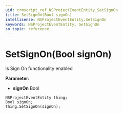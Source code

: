 ```yaml
---
uid: crmscript_ref_NSProjectEventEntity_SetSignOn
title: SetSignOn(Bool signOn)
intellisense: NSProjectEventEntity.SetSignOn
keywords: NSProjectEventEntity, GetSignOn
so.topic: reference
---
```


# SetSignOn(Bool signOn)

Is Sign On functionality enabled

**Parameter:** 
 - **signOn** Bool

```crmscript
NSProjectEventEntity thing;
Bool signOn;
thing.SetSignOn(signOn);
```

